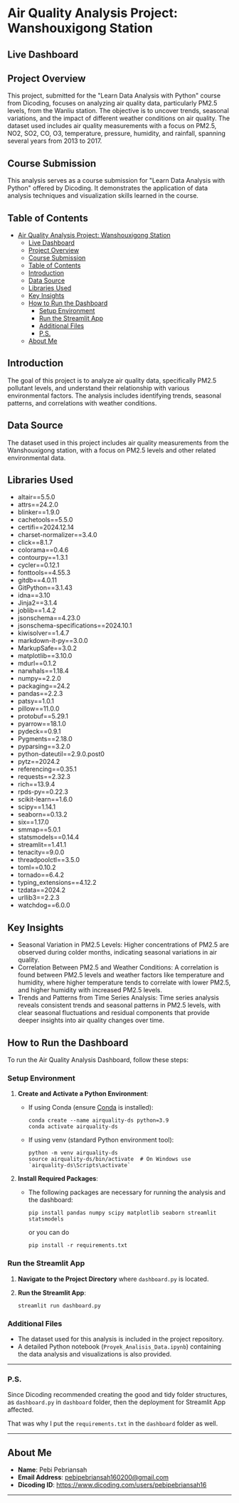 # Air Quality Analysis Project: Wanshouxigong Station

## Live Dashboard


## Project Overview
This project, submitted for the "Learn Data Analysis with Python" course from Dicoding, focuses on analyzing air quality data, particularly PM2.5 levels, from the Wanliu station. The objective is to uncover trends, seasonal variations, and the impact of different weather conditions on air quality. The dataset used includes air quality measurements with a focus on PM2.5, NO2, SO2, CO, O3, temperature, pressure, humidity, and rainfall, spanning several years from 2013 to 2017.

## Course Submission
This analysis serves as a course submission for "Learn Data Analysis with Python" offered by Dicoding. It demonstrates the application of data analysis techniques and visualization skills learned in the course.

## Table of Contents
- [Air Quality Analysis Project: Wanshouxigong Station](#air-quality-analysis-project-wanshouxigong-station)
  - [Live Dashboard](#live-dashboard)
  - [Project Overview](#project-overview)
  - [Course Submission](#course-submission)
  - [Table of Contents](#table-of-contents)
  - [Introduction](#introduction)
  - [Data Source](#data-source)
  - [Libraries Used](#libraries-used)
  - [Key Insights](#key-insights)
  - [How to Run the Dashboard](#how-to-run-the-dashboard)
    - [Setup Environment](#setup-environment)
    - [Run the Streamlit App](#run-the-streamlit-app)
    - [Additional Files](#additional-files)
    - [P.S.](#ps)
  - [About Me](#about-me)

## Introduction
The goal of this project is to analyze air quality data, specifically PM2.5 pollutant levels, and understand their relationship with various environmental factors. The analysis includes identifying trends, seasonal patterns, and correlations with weather conditions.

## Data Source
The dataset used in this project includes air quality measurements from the Wanshouxigong station, with a focus on PM2.5 levels and other related environmental data.

## Libraries Used
- altair==5.5.0
- attrs==24.2.0
- blinker==1.9.0
- cachetools==5.5.0
- certifi==2024.12.14
- charset-normalizer==3.4.0
- click==8.1.7
- colorama==0.4.6
- contourpy==1.3.1
- cycler==0.12.1
- fonttools==4.55.3
- gitdb==4.0.11
- GitPython==3.1.43
- idna==3.10
- Jinja2==3.1.4
- joblib==1.4.2
- jsonschema==4.23.0
- jsonschema-specifications==2024.10.1
- kiwisolver==1.4.7
- markdown-it-py==3.0.0
- MarkupSafe==3.0.2
- matplotlib==3.10.0
- mdurl==0.1.2
- narwhals==1.18.4
- numpy==2.2.0
- packaging==24.2
- pandas==2.2.3
- patsy==1.0.1
- pillow==11.0.0
- protobuf==5.29.1
- pyarrow==18.1.0
- pydeck==0.9.1
- Pygments==2.18.0
- pyparsing==3.2.0
- python-dateutil==2.9.0.post0
- pytz==2024.2
- referencing==0.35.1
- requests==2.32.3
- rich==13.9.4
- rpds-py==0.22.3
- scikit-learn==1.6.0
- scipy==1.14.1
- seaborn==0.13.2
- six==1.17.0
- smmap==5.0.1
- statsmodels==0.14.4
- streamlit==1.41.1
- tenacity==9.0.0
- threadpoolctl==3.5.0
- toml==0.10.2
- tornado==6.4.2
- typing_extensions==4.12.2
- tzdata==2024.2
- urllib3==2.2.3
- watchdog==6.0.0
  
## Key Insights
- Seasonal Variation in PM2.5 Levels: Higher concentrations of PM2.5 are observed during colder months, indicating seasonal variations in air quality.
- Correlation Between PM2.5 and Weather Conditions: A correlation is found between PM2.5 levels and weather factors like temperature and humidity, where higher temperature tends to correlate with lower PM2.5, and higher humidity with increased PM2.5 levels.
- Trends and Patterns from Time Series Analysis: Time series analysis reveals consistent trends and seasonal patterns in PM2.5 levels, with clear seasonal fluctuations and residual components that provide deeper insights into air quality changes over time.

## How to Run the Dashboard

To run the Air Quality Analysis Dashboard, follow these steps:

### Setup Environment

1. **Create and Activate a Python Environment**:
   - If using Conda (ensure [Conda](https://docs.conda.io/en/latest/) is installed):
     ```
     conda create --name airquality-ds python=3.9
     conda activate airquality-ds
     ```
   - If using venv (standard Python environment tool):
     ```
     python -m venv airquality-ds
     source airquality-ds/bin/activate  # On Windows use `airquality-ds\Scripts\activate`
     ```

2. **Install Required Packages**:
   - The following packages are necessary for running the analysis and the dashboard:
     ```
     pip install pandas numpy scipy matplotlib seaborn streamlit statsmodels
     ```

     or you can do
     ```
     pip install -r requirements.txt
     ```
### Run the Streamlit App

1. **Navigate to the Project Directory** where `dashboard.py` is located.

2. **Run the Streamlit App**:
    ```
    streamlit run dashboard.py
    ```

### Additional Files

- The dataset used for this analysis is included in the project repository.
- A detailed Python notebook (`Proyek_Analisis_Data.ipynb`) containing the data analysis and visualizations is also provided.
---
### P.S.

Since Dicoding recommended creating the good and tidy folder structures, as `dashboard.py` in `dashboard` folder, then the deployment for Streamlit App affected.

That was why I put the `requirements.txt` in the `dashboard` folder as well.  

---

## About Me
- **Name**: Pebi Pebriansah
- **Email Address**: pebipebriansah160200@gmail.com
- **Dicoding ID**: https://www.dicoding.com/users/pebipebriansah16

---
